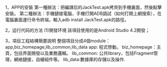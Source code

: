 1，APP的安裝
第一種辦法：把編譯后的JackTest.apk拷貝到手機裏面，然後點擊安裝。
第二種辦法：手機鏈接電腦，手機打開ADB調試（如何打開上網搜索），在電腦裏面運行命令終端，輸入adb install JackTest.apk的路徑。
 
2，运行代码的方法
(1)開發环境
該項目使用的是Android Studio 4.2開發；

3，項目工程結構簡要説明
整個項目分成4個module：app,biz_homepage,lib_common,lib_data
app: 程式啓動。
biz_homepage：主頁，包括界面開發以及業務邏輯。
lib_common: 公共library，包括Fragment管理，網絡鏈接，自繪組件等。
lib_data:數據庫的存儲以及操作.
